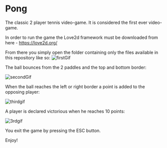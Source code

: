 # Pong
The classic 2 player tennis video-game. It is considered the first ever video-game.

In order to run the game the Love2d framework must be downloaded from here - https://love2d.org/

From there you simply open the folder containing only the files available in this repository like so:
![firstGif](https://user-images.githubusercontent.com/60291476/116222779-8f1d7d80-a757-11eb-9065-b5d82996b82c.gif)

The ball bounces from the 2 paddles and the top and bottom border:

![secondGif](https://user-images.githubusercontent.com/60291476/116224810-c0974880-a759-11eb-878b-f252f17143cc.gif)

When the ball reaches the left or right border a point is added to the opposing player:

![thirdgif](https://user-images.githubusercontent.com/60291476/116225860-fc7edd80-a75a-11eb-8821-ace824a0b23c.gif)

A player is declared victorious when he reaches 10 points:

![3rdgif](https://user-images.githubusercontent.com/60291476/116226925-3ac8cc80-a75c-11eb-8a4b-1b80c4e8ed62.gif)

You exit the game by pressing the ESC button.

Enjoy!
